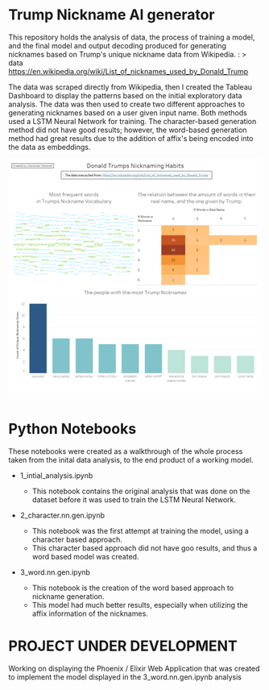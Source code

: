# Trump Nickname AI generator

This repository holds the analysis of data, the process of training a model, and the final model and output decoding produced for generating nicknames based on Trump's unique nickname data from Wikipedia.
: > data https://en.wikipedia.org/wiki/List_of_nicknames_used_by_Donald_Trump

The data was scraped directly from Wikipedia, then I created the Tableau Dashboard to display the patterns based on the initial exploratory data analysis. The data was then used to create two different approaches to generating nicknames based on a user given input name. Both methods used a LSTM Neural Network for training. The character-based generation method did not have good results; however, the word-based generation method had great results due to the addition of affix's being encoded into the data as embeddings.

![Tabluea Graph](https://github.com/Alexander-Kahanek/trump_nickname_gen/blob/main/graphs/trump_graph.png)

# Python Notebooks

These notebooks were created as a walkthrough of the whole process taken from the inital data analysis, to the end product of a working model.

+ 1_intial_analysis.ipynb
  - This notebook contains the original analysis that was done on the dataset before it was used to train the LSTM Neural Network.

+ 2_character.nn.gen.ipynb
  - This notebook was the first attempt at training the model, using a character based approach.
  - This character based approach did not have goo results, and thus a word based model was created.

+ 3_word.nn.gen.ipynb
  - This notebook is the creation of the word based approach to nickname generation.
  - This model had much better results, especially when utilizing the affix information of the nicknames.


# PROJECT UNDER DEVELOPMENT

Working on displaying the Phoenix / Elixir Web Application that was created to implement the model displayed in the 3_word.nn.gen.ipynb analysis
